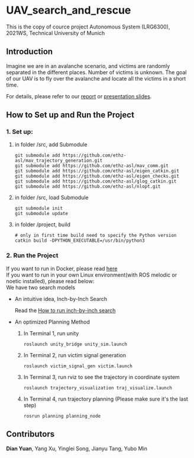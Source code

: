 # UAV_search_and_rescue
This is the copy of cource project Autonomous System (LRG6300), 2021WS, Technical University of Munich

## Introduction

Imagine we are in an avalanche scenario, and victims are randomly separated in the different places. Number of victims is unknown. The goal of our UAV is to fly over the avalanche and locate all the victims in a short time.  

For details, please refer to our [report](/Report/Search_and_Rescue_Simulation_in_Avalanche.pdf) or [presentation slides](/Slides/Autonomous_Systems_Terminus_Presentation.pdf).

## How to Set up and Run the Project


### 1. Set up:

1. in folder /src, add Submodule

   ```
   git submodule add https://github.com/ethz-asl/mav_trajectory_generation.git
   git submodule add https://github.com/ethz-asl/mav_comm.git
   git submodule add https://github.com/ethz-asl/eigen_catkin.git
   git submodule add https://github.com/ethz-asl/eigen_checks.git
   git submodule add https://github.com/ethz-asl/glog_catkin.git
   git submodule add https://github.com/ethz-asl/nlopt.git
   ```

2. in folder /src, load Submodule

   ```
   git submodule init
   git submodule update
   ```

3. in folder /project, build

   ```
   # only in first time build need to specify the Python version
   catkin build -DPYTHON_EXECUTABLE=/usr/bin/python3
   ```

### 2. Run the Project
If you want to run in Docker, please read [here](/Docker/README.md)  
If you want to run in your own Linux environment(with ROS melodic or noetic installed), please read below:  
We have two search models

- An intuitive idea, Inch-by-Inch Search 

  Read the [How to run inch-by-inch search](/src/README.md)

- An optimized Planning Method

  1. In Terminal 1, run unity

     ```
     roslaunch unity_bridge unity_sim.launch 
     ```

  2. In Terminal 2, run victim signal generation

     ```
     roslaunch victim_signal_gen victim.launch
     ```



  3. In Terminal 3, run rviz to see the trajectory in coordinate system

     ```
     roslaunch trajectory_visualization traj_visualize.launch 
     ```

  4. In Terminal 4, run trajectory planning (Please make sure it's the last step)

     ```
     rosrun planning planning_node
     ```

## Contributors

  **Dian Yuan**, Yang Xu, Yinglei Song,  Jianyu Tang, Yubo Min

